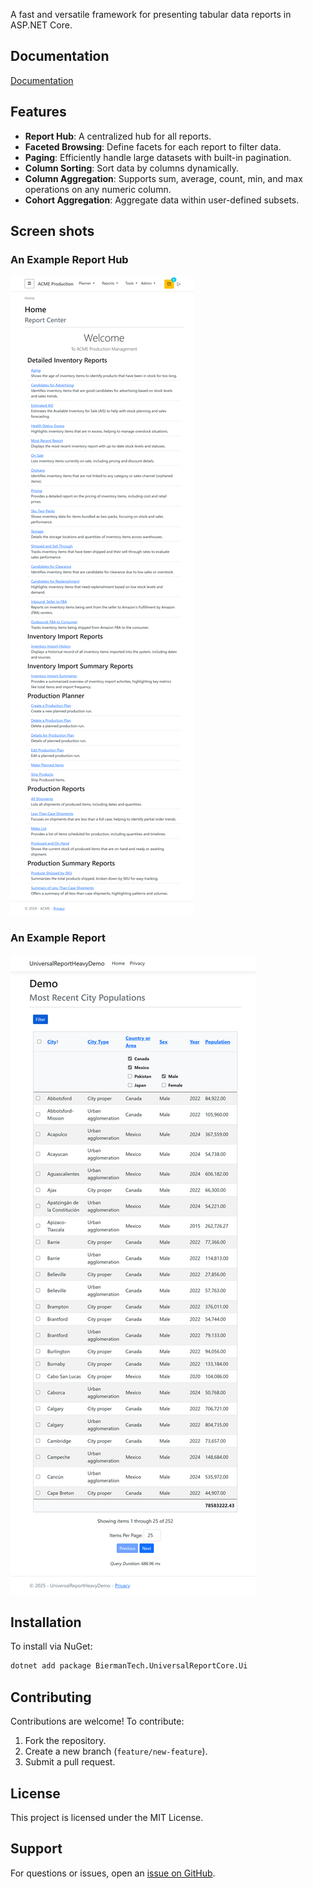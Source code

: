 A fast and versatile framework for presenting tabular data reports in ASP.NET Core.

## Documentation

[Documentation](https://tonybierman.github.io/universal-report-core/)

## Features

- **Report Hub**: A centralized hub for all reports.
- **Faceted Browsing**: Define facets for each report to filter data.
- **Paging**: Efficiently handle large datasets with built-in pagination.
- **Column Sorting**: Sort data by columns dynamically.
- **Column Aggregation**: Supports sum, average, count, min, and max operations on any numeric column.
- **Cohort Aggregation**: Aggregate data within user-defined subsets.

## Screen shots

### An Example Report Hub

![Screenshot](screenshot-reporthub.png)

### An Example Report

![Screenshot](screenshot.png)

## Installation

To install via NuGet:

```sh
dotnet add package BiermanTech.UniversalReportCore.Ui
```

## Contributing

Contributions are welcome! To contribute:

1. Fork the repository.
2. Create a new branch (`feature/new-feature`).
3. Submit a pull request.

## License

This project is licensed under the MIT License.

## Support

For questions or issues, open an [issue on GitHub](https://github.com/tonybierman/Universal-Report-Core/issues).
